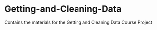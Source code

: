 # Getting-and-Cleaning-Data
Contains the materials for the Getting and Cleaning Data Course Project
